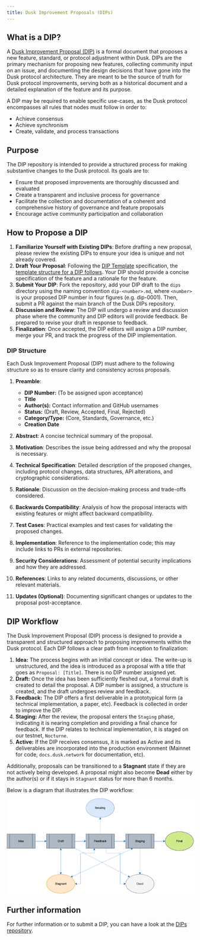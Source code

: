 ```yaml
---
title: Dusk Improvement Proposals (DIPs)
---
```


## What is a DIP?

A <a href="https://github.com/dusk-network/dips" target="_blank">Dusk Improvement Proposal (DIP)</a> is a formal document that proposes a new feature, standard, or protocol adjustment within Dusk. DIPs are the primary mechanism for proposing new features, collecting community input on an issue, and documenting the design decisions that have gone into the Dusk protocol architecture. They are meant to be the source of truth for Dusk protocol improvements, serving both as a historical document and a detailed explanation of the feature and its purpose.

A DIP may be required to enable specific use-cases, as the Dusk protocol encompasses all rules that nodes must follow in order to:
- Achieve consensus
- Achieve synchronism
- Create, validate, and process transactions

## Purpose

The DIP repository is intended to provide a structured process for making substantive changes to the Dusk protocol. Its goals are to:

- Ensure that proposed improvements are thoroughly discussed and evaluated
- Create a transparent and inclusive process for governance
- Facilitate the collection and documentation of a coherent and comprehensive history of governance and feature proposals
- Encourage active community participation and collaboration

## How to Propose a DIP

1. **Familiarize Yourself with Existing DIPs**: Before drafting a new proposal, please review the existing DIPs to ensure your idea is unique and not already covered.
2. **Draft Your Proposal**: Following the [DIP Template](https://github.com/dusk-network/dips/issues/1) specification, the [template structure for a DIP follows](#dip-structure). Your DIP should provide a concise specification of the feature and a rationale for the feature.
3. **Submit Your DIP**: Fork the repository, add your DIP draft to the `dips` directory using the naming convention `dip-<number>.md`, where `<number>` is your proposed DIP number in four figures (e.g. dip-0001). Then, submit a PR against the main branch of the Dusk DIPs repository.
4. **Discussion and Review**: The DIP will undergo a review and discussion phase where the community and DIP editors will provide feedback. Be prepared to revise your draft in response to feedback.
5. **Finalization**: Once accepted, the DIP editors will assign a DIP number, merge your PR, and track the progress of the DIP implementation.

### DIP Structure

Each Dusk Improvement Proposal (DIP) must adhere to the following structure so as to ensure clarity and consistency across proposals.

1. **Preamble**:
    - **DIP Number:** (To be assigned upon acceptance)
    - **Title**
    - **Author(s):** Contact information and GitHub usernames
    - **Status:** (Draft, Review, Accepted, Final, Rejected)
    - **Category/Type:** (Core, Standards, Governance, etc.)
    - **Creation Date**

2. **Abstract**: A concise technical summary of the proposal.
3. **Motivation**: Describes the issue being addressed and why the proposal is necessary.
4. **Technical Specification**: Detailed description of the proposed changes, including protocol changes, data structures, API alterations, and cryptographic considerations.
5. **Rationale**: Discussion on the decision-making process and trade-offs considered.
6. **Backwards Compatibility**: Analysis of how the proposal interacts with existing features or might affect backward compatibility.
7. **Test Cases**: Practical examples and test cases for validating the proposed changes.
8. **Implementation**: Reference to the implementation code; this may include links to PRs in external repositories.
9. **Security Considerations**: Assessment of potential security implications and how they are addressed.
10. **References**: Links to any related documents, discussions, or other relevant materials.
11. **Updates (Optional)**: Documenting significant changes or updates to the proposal post-acceptance.

## DIP Workflow

The Dusk Improvement Proposal (DIP) process is designed to provide a transparent and structured approach to proposing improvements within the Dusk protocol. Each DIP follows a clear path from inception to finalization:

1. **Idea:** The process begins with an initial concept or idea. The write-up is unstructured, and the idea is introduced as a proposal with a title that goes as `Proposal: [Title]`. There is no DIP number assigned yet.
2. **Draft:** Once the idea has been sufficiently fleshed out, a formal draft is created to detail the proposal. A DIP number is assigned, a structure is created, and the draft undergoes review and feedback.
3. **Feedback:** The DIP offers a first deliverable in a prototypical form (a technical implementation, a paper, etc). Feedback is collected in order to improve the DIP.
4. **Staging:** After the review, the proposal enters the `Staging` phase, indicating it is nearing completion and providing a final chance for feedback. If the DIP relates to technical implementation, it is staged on our testnet, `Nocturne`.
5. **Active:** If the DIP receives consensus, it is marked as Active and its deliverables are incorporated into the production environment (Mainnet for code, `docs.dusk.network` for documentation, etc).

Additionally, proposals can be transitioned to a **Stagnant** state if they are not actively being developed. A proposal might also become **Dead** either by the author(s) or if it stays in `Stagnant` status for more than 6 months.

Below is a diagram that illustrates the DIP workflow:

![DIP-diagram](../../../assets/dip-gov-diag.png)

## Further information

For further information or to submit a DIP, you can have a look at the <a href="https://github.com/dusk-network/rusk" target="_blank">DIPs repository</a>.
